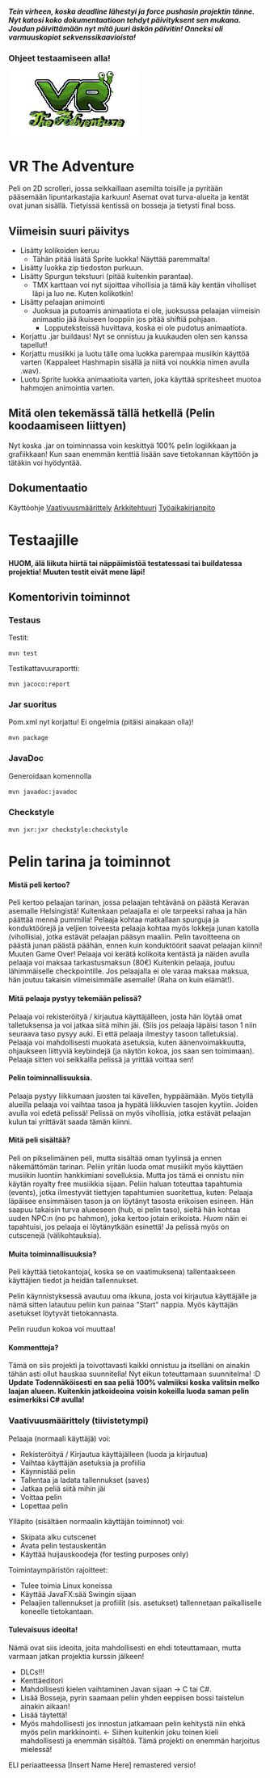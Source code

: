 ##### Tein virheen, koska deadline lähestyi ja force pushasin projektin tänne. Nyt katosi koko dokumentaatioon tehdyt päivityksent sen mukana. Joudun päivittämään nyt mitä juuri äskön päivitin! Onneksi oli varmuuskopiot sekvenssikaavioista!
### Ohjeet testaamiseen alla!


![logo](https://github.com/Mirex97/2D-Scroller-otm-harjoitustyo/blob/master/src/main/resources/menu/VrTheAdventure.png)
# VR The Adventure
Peli on 2D scrolleri, jossa seikkaillaan asemilta toisille ja pyritään pääsemään lipuntarkastajia karkuun!
Asemat ovat turva-alueita ja kentät ovat junan sisällä. Tietyissä kentissä on bosseja ja tietysti final boss.

## Viimeisin suuri päivitys
- Lisätty kolikoiden keruu
  - Tähän pitää lisätä Sprite luokka! Näyttää paremmalta!
- Lisätty luokka zip tiedoston purkuun.
- Lisätty Spurgun tekstuuri (pitää kuitenkin parantaa).
  - TMX karttaan voi nyt sijoittaa vihollisia ja tämä käy kentän viholliset läpi ja luo ne. Kuten kolikotkin!
- Lisätty pelaajan animointi
  - Juoksua ja putoamis animaatiota ei ole, juoksussa pelaajan viimeisin animaatio jää ikuiseen looppiin jos pitää shiftiä pohjaan.
    - Lopputeksteissä huvittava, koska ei ole pudotus animaatiota.
- Korjattu .jar buildaus! Nyt se onnistuu ja kuukauden olen sen kanssa tapellut!
- Korjattu musiikki ja luotu tälle oma luokka parempaa musiikin käyttöä varten (Kappaleet Hashmapin sisällä ja niitä voi noukkia nimen avulla .wav).
- Luotu Sprite luokka animaatioita varten, joka käyttää spritesheet muotoa hahmojen animointia varten.

## Mitä olen tekemässä tällä hetkellä (Pelin koodaamiseen liittyen)
Nyt koska .jar on toiminnassa voin keskittyä 100% pelin logiikkaan ja grafiikkaan! Kun saan enemmän kenttiä lisään save tietokannan käyttöön ja tätäkin voi hyödyntää.


## Dokumentaatio
Käyttöohje
[Vaativuusmäärittely](https://github.com/Mirex97/2D-Scroller-otm-harjoitustyo/blob/master/dokumentointi/vaativuusm%C3%A4%C3%A4rittely.md)
[Arkkitehtuuri](https://github.com/Mirex97/2D-Scroller-otm-harjoitustyo/blob/master/dokumentointi/Arkkitehtuuri.md)
[Työaikakirjanpito](https://github.com/Mirex97/2D-Scroller-otm-harjoitustyo/blob/master/dokumentointi/Ty%C3%B6aikakirjanpito.md)

# Testaajille
#### HUOM, älä liikuta hiirtä tai näppäimistöä testatessasi tai buildatessa projektia! Muuten testit eivät mene läpi!

## Komentorivin toiminnot
### Testaus
Testit:
 ```
 mvn test
 ```
Testikattavuuraportti:
 ``` 
 mvn jacoco:report
 ```
### Jar suoritus
Pom.xml nyt korjattu! Ei ongelmia (pitäisi ainakaan olla)!
```
mvn package
```
### JavaDoc
Generoidaan komennolla
```
mvn javadoc:javadoc
```

### Checkstyle
```
mvn jxr:jxr checkstyle:checkstyle
```
# Pelin tarina ja toiminnot

#### Mistä peli kertoo?
Peli kertoo pelaajan tarinan, jossa pelaajan tehtävänä on päästä Keravan asemalle Helsingistä! Kuitenkaan pelaajalla ei ole tarpeeksi rahaa ja hän päättää mennä pummilla! Pelaaja kohtaa matkallaan spurguja ja konduktöörejä ja veljien toiveesta pelaaja kohtaa myös lokkeja junan katolla (vihollisia), jotka estävät pelaajan pääsyn maaliin.
Pelin tavoitteena on päästä junan päästä päähän, ennen kuin konduktöörit saavat pelaajan kiinni! Muuten Game Over!
Pelaaja voi kerätä kolikoita kentästä ja näiden avulla pelaaja voi maksaa tarkastusmaksun (80€)
Kuitenkin pelaaja, joutuu lähimmäiselle checkpointille. Jos pelaajalla ei ole varaa maksaa maksua, hän joutuu takaisin viimeisimmälle asemalle! (Raha on kuin elämät!).

#### Mitä pelaaja pystyy tekemään pelissä?
Pelaaja voi rekisteröityä / kirjautua käyttäjälleen, josta hän löytää 
omat talletuksensa ja voi jatkaa siitä mihin jäi. (Siis jos pelaaja 
läpäisi tason 1 niin seuraava taso pysyy auki. Ei että pelaaja ilmestyy 
tasoon talletuksia).
Pelaaja voi mahdollisesti muokata asetuksia, kuten äänenvoimakkuutta, 
ohjaukseen liittyviä keybindejä (ja näytön kokoa, jos saan sen 
toimimaan).
Pelaaja sitten voi seikkailla pelissä ja yrittää voittaa sen!

#### Pelin toiminnallisuuksia.
Pelaaja pystyy liikkumaan juosten tai kävellen, hyppäämään. 
Myös tietyllä alueilla pelaaja voi vaihtaa tasoa ja hypätä liikkuvien tasojen kyytiin. Joiden avulla voi edetä pelissä!
Pelissä on myös vihollisia, jotka estävät pelaajan kulun tai yrittävät saada tämän kiinni.

#### Mitä peli sisältää?
Peli on pikselimäinen peli, mutta sisältää oman tyylinsä ja ennen 
näkemättömän tarinan. Peliin yritän luoda omat musiikit myös käyttäen 
musiikin luontiin hankkimiani sovelluksia. Mutta jos tämä ei onnistu 
niin käytän royalty free musiikkia sijaan. Peliin haluan toteuttaa 
tapahtumia (events), jotka ilmestyvät tiettyjen tapahtumien suoritettua, 
kuten: Pelaaja läpäisee ensimmäisen tason ja on löytänyt tasosta 
erikoisen esineen. Hän saapuu takaisin turva alueeseen (hub, ei pelin 
taso), sieltä hän kohtaa uuden NPC:n (no pc hahmon), joka kertoo jotain 
erikoista. *Huom* näin ei tapahtuisi, jos pelaaja ei löytänytkään 
esinettä!
Ja pelissä myös on cutscenejä (välikohtauksia).

#### Muita toiminnallisuuksia?
Peli käyttää tietokantoja(, koska se on vaatimuksena) 
tallentaakseen käyttäjien tiedot ja heidän tallennukset.

Pelin käynnistyksessä avautuu oma ikkuna, josta voi kirjautua 
käyttäjälle ja nämä sitten latautuu peliin kun painaa "Start" nappia.
Myös käyttäjän asetukset löytyvät tietokannasta.

Pelin ruudun kokoa voi muuttaa!

#### Kommentteja?
Tämä on siis projekti ja toivottavasti kaikki onnistuu ja itselläni on 
ainakin tähän asti ollut hauskaa suunnitella! Nyt eikun toteuttamaan 
suunnitelma! :D 
**Update Todennäköisesti en saa peliä 100% valmiiksi koska valitsin melko laajan alueen. 
Kuitenkin jatkoideoina voisin kokeilla luoda saman pelin esimerkiksi C# avulla!**


### Vaativuusmäärittely (tiivistetympi)
Pelaaja (normaali käyttäjä) voi: 
- Rekisteröityä / Kirjautua käyttäjälleen (luoda ja kirjautua)
- Vaihtaa käyttäjän asetuksia ja profiilia
- Käynnistää pelin
- Tallentaa ja ladata tallennukset (saves)
- Jatkaa peliä siitä mihin jäi
- Voittaa pelin
- Lopettaa pelin

Ylläpito (sisältäen normaalin käyttäjän toiminnot) voi:
- Skipata alku cutscenet
- Avata pelin testauskentän
- Käyttää huijauskoodeja (for testing purposes only)

Toimintaympäristön rajoitteet:
- Tulee toimia Linux koneissa
- Käyttää JavaFX:sää Swingin sijaan
- Pelaajien tallennukset ja profiilit (sis. asetukset) tallennetaan paikalliselle koneelle tietokantaan.

#### Tulevaisuus ideoita!
Nämä ovat siis ideoita, joita mahdollisesti en ehdi toteuttamaan, mutta varmaan jatkan projektia kurssin jälkeen!
- DLCs!!!
- Kenttäeditori
- Mahdollisesti kielen vaihtaminen Javan sijaan -> C tai C#.
- Lisää Bosseja, pyrin saamaan peliin yhden eeppisen bossi taistelun ainakin aikaan!
- Lisää täytettä!
- Myös mahdollisesti jos innostun jatkamaan pelin kehitystä niin ehkä myös pelin markkinointi. <- Siihen kuitenkin joku toinen kieli mahdollisesti ja enemmän sisältöä. Tämä projekti on enemmän harjoitus mielessä!

ELI periaatteessa [Insert Name Here] remastered versio!
